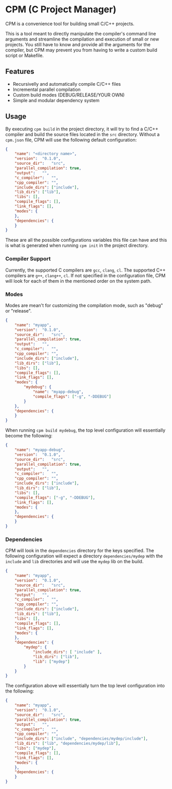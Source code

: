 # CPM (C Project Manager)

CPM is a convenience tool for building small C/C++ projects.

This is a tool meant to directly manipulate the compiler's command line arguments
and streamline the compilation and execution of small or new projects. You still have to know and provide all the arguments for the compiler, but CPM may prevent you from having to write a custom build script or Makefile.

## Features

* Recursivelly and automatically compile C/C++ files
* Incremental parallel compilation
* Custom build modes (DEBUG/RELEASE/YOUR OWN)
* Simple and modular dependency system


## Usage

By executing `cpm build` in the project directory, it will try to find a C/C++ compiler
and build the source files located in the `src` directory. Without a `cpm.json` file, CPM will use the following default configuration:

```json
{
	"name":	"<directory name>",
	"version":	"0.1.0",
	"source_dir":	"src",
	"parallel_compilation":	true,
	"output":	"",
	"c_compiler":	"",
	"cpp_compiler":	"",
	"include_dirs":	["include"],
	"lib_dirs":	["lib"],
	"libs":	[],
	"compile_flags": [],
	"link_flags": [],
	"modes": {
	},
	"dependencies":	{
	}
}
```

These are all the possible configurations variables this file can have and this is what is generated when running `cpm init` in the project directory.

### Compiler Support

Currently, the supported C compilers are `gcc`, `clang`, `cl`. The supported C++ compilers are `g++`, `clang++`, `cl`. If not specified in the configuration file, CPM will look for each of them in the mentioned order on the system path.

### Modes

Modes are mean't for customizing the compilation mode, such as "debug" or "release". 

```json
{
	"name":	"myapp",
	"version":	"0.1.0",
	"source_dir":	"src",
	"parallel_compilation":	true,
	"output":	"",
	"c_compiler":	"",
	"cpp_compiler":	"",
	"include_dirs":	["include"],
	"lib_dirs":	["lib"],
	"libs":	[],
	"compile_flags": [],
	"link_flags": [],
	"modes": {
		"mydebug": {
            "name": "myapp-debug",
			"compile_flags": ["-g", "-DDEBUG"]
		}
	},
	"dependencies":	{
	}
}
```

When running `cpm build mydebug`, the top level configuration will essentially become the following:


```json
{
	"name":	"myapp-debug",
	"version":	"0.1.0",
	"source_dir":	"src",
	"parallel_compilation":	true,
	"output":	"",
	"c_compiler":	"",
	"cpp_compiler":	"",
	"include_dirs":	["include"],
	"lib_dirs":	["lib"],
	"libs":	[],
	"compile_flags": ["-g", "-DDEBUG"],
	"link_flags": [],
	"modes": {
	},
	"dependencies":	{
	}
}
```

### Dependencies

CPM will look in the `dependencies` directory for the keys specified. The following configuration will expect a directory `dependencies/mydep` with the `include` and `lib` directories and will use the `mydep` lib on the build.

```json
{
	"name":	"myapp",
	"version":	"0.1.0",
	"source_dir":	"src",
	"parallel_compilation":	true,
	"output":	"",
	"c_compiler":	"",
	"cpp_compiler":	"",
	"include_dirs":	["include"],
	"lib_dirs":	["lib"],
	"libs":	[],
	"compile_flags": [],
	"link_flags": [],
	"modes": {
	},
	"dependencies":	{
        "mydep": {
			"include_dirs": [ "include" ],
			"lib_dirs": ["lib"],
            "lib": ["mydep"]
        }
	}
}
```

The configuration above will essentially turn the top level configuration into the following:

```json
{
	"name":	"myapp",
	"version":	"0.1.0",
	"source_dir":	"src",
	"parallel_compilation":	true,
	"output":	"",
	"c_compiler":	"",
	"cpp_compiler":	"",
	"include_dirs":	["include", "dependencies/mydep/include"],
	"lib_dirs":	["lib", "dependencies/mydep/lib"],
	"libs":	["mydep"],
	"compile_flags": [],
	"link_flags": [],
	"modes": {
	},
	"dependencies":	{
	}
}
```